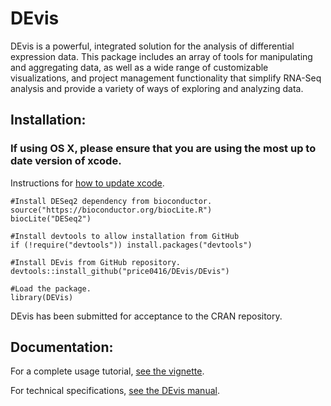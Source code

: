 # DEvis

DEvis is a powerful, integrated solution for the analysis of differential expression data. 
This package includes an array of tools for manipulating and aggregating data, as well as a wide range
of customizable visualizations, and project management functionality that simplify RNA-Seq analysis 
and provide a variety of ways of exploring and analyzing data.  

## Installation:
### If using OS X, please ensure that you are using the most up to date version of xcode. 
Instructions for [how to update xcode](https://stackoverflow.com/questions/15417619/how-do-you-update-xcode-on-osx-to-the-latest-version).
```
#Install DESeq2 dependency from bioconductor.
source("https://bioconductor.org/biocLite.R")
biocLite("DESeq2")

#Install devtools to allow installation from GitHub
if (!require("devtools")) install.packages("devtools")

#Install DEvis from GitHub repository.
devtools::install_github("price0416/DEvis/DEvis")

#Load the package.
library(DEVis)
```

DEvis has been submitted for acceptance to the CRAN repository. 


## Documentation:

For a complete usage tutorial, [see the vignette](https://github.com/price0416/DEvis/blob/master/DEVis/vignettes/DEVis_vignette.pdf).

For technical specifications, [see the DEvis manual](https://github.com/price0416/DEvis/blob/master/DEVis/vignettes/DEVis.pdf).


